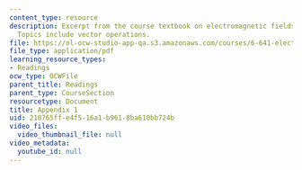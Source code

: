 ```yaml
---
content_type: resource
description: Excerpt from the course textbook on electromagnetic fields and energy.
  Topics include vector operations.
file: https://ol-ocw-studio-app-qa.s3.amazonaws.com/courses/6-641-electromagnetic-fields-forces-and-motion-spring-2005/210765ffe4f516a1b9618ba610bb724b_a1.pdf
file_type: application/pdf
learning_resource_types:
- Readings
ocw_type: OCWFile
parent_title: Readings
parent_type: CourseSection
resourcetype: Document
title: Appendix 1
uid: 210765ff-e4f5-16a1-b961-8ba610bb724b
video_files:
  video_thumbnail_file: null
video_metadata:
  youtube_id: null
---
```

